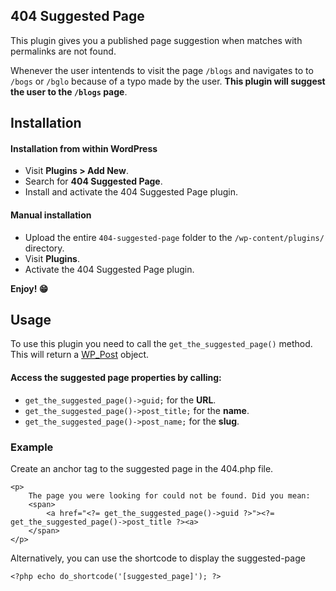 
## 404 Suggested Page

This plugin gives you a published page suggestion when matches with permalinks are not found.

Whenever the user intentends to visit the page `/blogs` and navigates to to `/bogs` or `/bglo` because of a typo made by the user. **This plugin will suggest the user to the `/blogs` page**.

## Installation

#### Installation from within WordPress

* Visit **Plugins > Add New**.
* Search for **404 Suggested Page**.
* Install and activate the 404 Suggested Page plugin.

#### Manual installation

* Upload the entire `404-suggested-page` folder to the `/wp-content/plugins/` directory.
* Visit **Plugins**.
* Activate the 404 Suggested Page plugin.

**Enjoy! 😁**

## Usage

To use this plugin you need to call the `get_the_suggested_page()` method.
This will return a [WP_Post](https://developer.wordpress.org/reference/classes/wp_post/)  object.

#### Access the suggested page properties by calling:
* `get_the_suggested_page()->guid;` for the **URL**.
* `get_the_suggested_page()->post_title;` for the **name**.
* `get_the_suggested_page()->post_name;` for the **slug**.

### Example

Create an anchor tag to the suggested page in the 404.php file.

```
<p>
	The page you were looking for could not be found. Did you mean:
	<span>
		<a href="<?= get_the_suggested_page()->guid ?>"><?= get_the_suggested_page()->post_title ?><a>
	</span>
</p>
```

Alternatively, you can use the shortcode to display the suggested-page

```
<?php echo do_shortcode('[suggested_page]'); ?>
```
